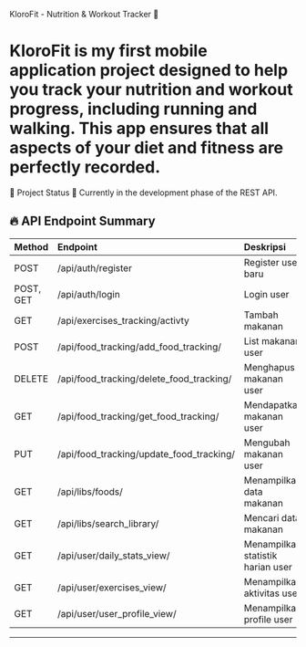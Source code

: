 KloroFit - Nutrition & Workout Tracker 🚀

KloroFit is my first mobile application project designed to help you track your nutrition and workout progress, including running and walking. This app ensures that all aspects of your diet and fitness are perfectly recorded. 
=======
📌 Project Status
🚧 Currently in the development phase of the REST API.

<!-- checkbox test rest api -->
## 🔥 API Endpoint Summary

| Method | Endpoint | Deskripsi |
|:-------|:---------|:----------|
| POST | /api/auth/register | Register user baru | --> http://localhost/KloroFit/nutrition-php-api/api/auth/register.php
| POST, GET | /api/auth/login | Login user | --> http://localhost/KloroFit/nutrition-php-api/api/auth/login.php
| GET | /api/exercises_tracking/activty | Tambah makanan | --> http://localhost/KloroFit/nutrition-php-api/api/exercises_tracking/activity.php
| POST | /api/food_tracking/add_food_tracking/<id> | List makanan user |
| DELETE | /api/food_tracking/delete_food_tracking/<id> | Menghapus makanan user |
| GET | /api/food_tracking/get_food_tracking/<id> | Mendapatkan makanan user |
| PUT | /api/food_tracking/update_food_tracking/<id> | Mengubah makanan user |
| GET | /api/libs/foods/ | Menampilkan data makanan |
| GET | /api/libs/search_library/ | Mencari data makanan |
| GET | /api/user/daily_stats_view/ | Menampilkan statistik harian user  |
|  GET | /api/user/exercises_view/ | Menampilkan aktivitas user |
| GET | /api/user/user_profile_view/ | Menampilkan profile user |

---
